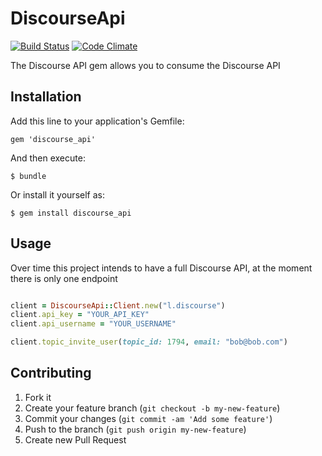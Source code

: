 # DiscourseApi

[![Build Status](https://travis-ci.org/discourse/discourse_api.pong?branch=master)][travis]
[![Code Climate](https://codeclimate.com/github/discourse/discourse_api.png)][codeclimate]

[travis]: http://travis-ci.org/discourse/discourse_api
[codeclimate]: https://codeclimate.com/github/discourse/discourse_api

The Discourse API gem allows you to consume the Discourse API

## Installation

Add this line to your application's Gemfile:

    gem 'discourse_api'

And then execute:

    $ bundle

Or install it yourself as:

    $ gem install discourse_api

## Usage

Over time this project intends to have a full Discourse API, at the moment there is only one endpoint

```ruby

client = DiscourseApi::Client.new("l.discourse")
client.api_key = "YOUR_API_KEY"
client.api_username = "YOUR_USERNAME"

client.topic_invite_user(topic_id: 1794, email: "bob@bob.com")

```


## Contributing

1. Fork it
2. Create your feature branch (`git checkout -b my-new-feature`)
3. Commit your changes (`git commit -am 'Add some feature'`)
4. Push to the branch (`git push origin my-new-feature`)
5. Create new Pull Request

